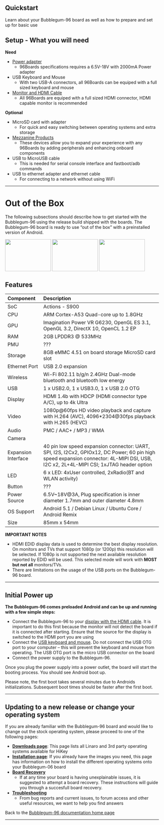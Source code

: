 ## Quickstart

Learn about your Bubblegum-96 board as well as how to prepare and set up for basic use

## Setup - What you will need

**Need**
- [Power adapter](PowerAdapter.md)
   - 96Boards specifications requires a 6.5V-18V with 2000mA Power adapter
- USB Keyboard and Mouse
   - With two USB-A connectors, all 96Boards can be equiped with a full sized keyboard and mouse
- [Monitor and HDMI Cable](MonitorHDMI.md)
   - All 96Boards are equiped with a full sized HDMI connector, HDMI capable monitor is recommended

**Optional**
- MicroSD card with adapter
   - For quick and easy switching between operating systems and extra storage
- [Mezzanine Products](../../../MezzanineProducts/README.md)
   - These devices allow you to expand your experience with any 96Boards by adding peripherals and enhancing onboard components
- USB to MicroUSB cable
   - This is needed for serial console interface and fastboot/adb commands
- USB to ethernet adapter and ethernet cable
   - For connecting to a network without using WiFi

***

# Out of the Box

The following subsections should describe how to get started with the Bubblegum-96 using the release build shipped with the boards. The Bubblegum-96 board is ready to use “out of the box” with a preinstalled version of Android.

<img src="http://i.imgur.com/eVR3IZv.png" data-canonical-src="http://i.imgur.com/eVR3IZv.png" width="150" height="105" />
<img src="http://i.imgur.com/gaFuoBk.png" data-canonical-src="http://i.imgur.com/gaFuoBk.png" width="150" height="105" />
<img src="http://i.imgur.com/XHiHLOl.png" data-canonical-src="http://i.imgur.com/XHiHLOl.png" width="150" height="105" />

## Features

|   Component          |   Description                                                                                          |
|:---------------------|:-------------------------------------------------------------------------------------------------------|
|  SoC                 | Actions - S900                                                                                         |
|  CPU                 | ARM Cortex-A53 Quad-core up to 1.8GHz                                                                  |
|  GPU                 | Imagination Power VR G6230, OpenGL ES 3.1, OpenGL 3.2, DirectX 10, OpenCL 1.2 EP                       |
|  RAM                 | 2GB LPDDR3 @ 533MHz                                                                                    |
|  PMU                 | ???                                                                                                    |
|  Storage             | 8GB eMMC 4.51 on board storage MicroSD card slot	                                                     |
|  Ethernet Port       | USB 2.0 expansion                                                                                      |
|  Wireless            | Wi-Fi 802.11 b/g/n 2.4GHz Dual-mode bluetooth and bluetooth low energy                                 |
|  USB                 | 1 x USB2.0, 1 x USB3.0, 1 x USB 2.0 OTG                                                                |
|  Display             | HDMI 1.4b with HDCP (HDMI connector type A/C), up to 4k Ultra                                          |
|  Video               | 1080p@60fps HD video playback and capture with H.264 (AVC), 4096*2304@30fps playback with H.265 (HEVC) |
|  Audio               | PMC / AAC+ / MP3 / WMA                                                                                 |
|  Camera              |                                                                              |
|  Expansion Interface | 40 pin low speed expansion connector: UART, SPI, I2S, I2Cx2, GPIOx12, DC Power; 60 pin high speed expansion connector: 4L-MIPI DSI, USB, I2C x2, 2L+4L-MIPI CSI; 1xJTAG header option                                                       |
|  LED                 | 6 x LED: 4xUser controlled, 2xRadio(BT and WLAN activity)                                               |
|  Button              | ???                                                                             |
|  Power Source        | 6.5V~18V@3A, Plug specification is inner diameter 1.7mm and outer diameter 4.8mm  |
|  OS Support          | Android 5.1 / Debian Linux / Ubuntu Core / Android Remix                                          |
|  Size                | 85mm x 54mm                                                                     |

**IMPORTANT NOTES**

- HDMI EDID display data is used to determine the best display resolution. On monitors and TVs that support 1080p (or 1200p) this resolution will be selected. If 1080p is not supported the next available resolution reported by EDID will be used. This selected mode will work with **MOST but not all** monitors/TVs. 
- There are limitations on the usage of the USB ports on the Bubblegum-96 board.

***

## Initial Power up

**The Bubblegum-96 comes preloaded Android and can be up and running with a few simple steps:**

- Connect the Bubblegum-96 to your [display with the HDMI cable](MonitorHDMI.md). It is important to do this first because the monitor will not detect the board if it is connected after starting. Ensure that the source for the display is switched to the HDMI port you are using
- Connect the [USB keyboard and mouse](USBKeyBoardMouse.md). Do not connect the USB OTG port to your computer – this will prevent the keyboard and mouse from operating. The USB OTG port is the micro USB connector on the board
- Connect the power supply to the Bubblegum-96.

Once you plug the power supply into a power outlet, the board will start the booting process. You should see Android boot up.

Please note, the first boot takes several minutes due to Androids initializations. Subsequent boot times should be faster after the first boot.

***

## Updating to a new release or change your operating system

If you are already familiar with the Bubblegum-96 board and would like to change out the stock operating system, please proceed to one of the following pages:

- [**Downloads page**](../Downloads/README.md): This page lists all Linaro and 3rd party operating systems available for HiKey
- [**Installation page**](../Installation/README.md): If you already have the images you need, this page has information on how to install the different operating systems onto your Bubblegum-06 board
- [**Board Recovery**](../Installation/BoardRecovery.md)
   - If at any time your board is having unexplainable issues, it is suggested to attempt a board recovery. These instructions will guide you through a succesfull board recovery.
- [**Troubleshooting**](../Troubleshooting/README.md)
   - From bug reports and current issues, to forum access and other useful resources, we want to help you find answers

Back to the [Bubblegum-96 documentation home page](../README.md)
   
***   

